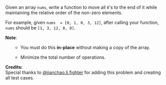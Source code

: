 

Given an array `nums`, write a function to move all `0`'s to the end of it while maintaining the relative order of the non-zero elements.



For example, given `nums  = [0, 1, 0, 3, 12]`, after calling your function, `nums` should be `[1, 3, 12, 0, 0]`.



**Note**:<br>
<ol>
- You must do this **in-place** without making a copy of the array.
- Minimize the total number of operations.
</ol>


**Credits:**<br />Special thanks to [@jianchao.li.fighter](https://leetcode.com/discuss/user/jianchao.li.fighter) for adding this problem and creating all test cases.
